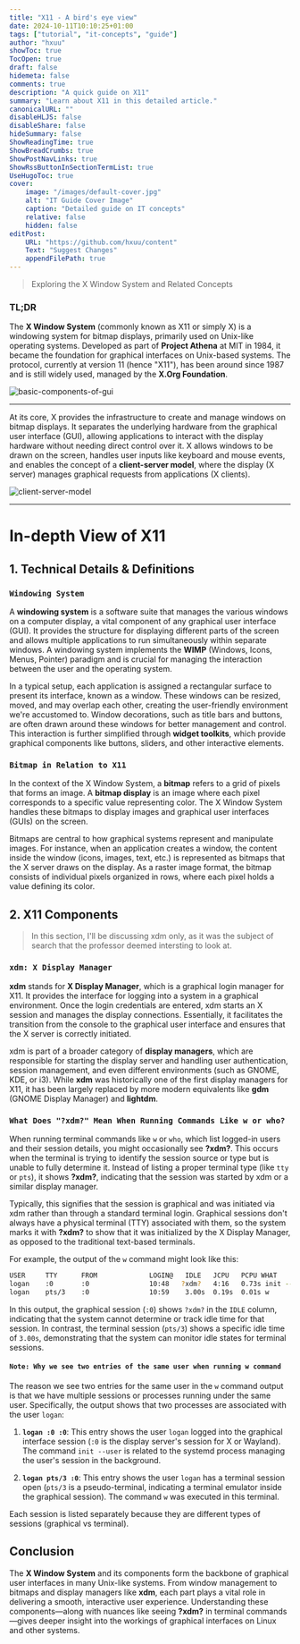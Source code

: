 ```yaml
---
title: "X11 - A bird's eye view"
date: 2024-10-11T10:10:25+01:00
tags: ["tutorial", "it-concepts", "guide"]
author: "hxuu"
showToc: true
TocOpen: true
draft: false
hidemeta: false
comments: true
description: "A quick guide on X11"
summary: "Learn about X11 in this detailed article."
canonicalURL: ""
disableHLJS: false
disableShare: false
hideSummary: false
ShowReadingTime: true
ShowBreadCrumbs: true
ShowPostNavLinks: true
ShowRssButtonInSectionTermList: true
UseHugoToc: true
cover:
    image: "/images/default-cover.jpg"
    alt: "IT Guide Cover Image"
    caption: "Detailed guide on IT concepts"
    relative: false
    hidden: false
editPost:
    URL: "https://github.com/hxuu/content"
    Text: "Suggest Changes"
    appendFilePath: true
---
```


> Exploring the X Window System and Related Concepts

### TL;DR

The **X Window System** (commonly known as X11 or simply X) is a windowing system for bitmap displays, primarily used on Unix-like operating systems. Developed as part of **Project Athena** at MIT in 1984, it became the foundation for graphical interfaces on Unix-based systems. The protocol, currently at version 11 (hence "X11"), has been around since 1987 and is still widely used, managed by the **X.Org Foundation**.


![basic-components-of-gui](/blog/images/2024-10-11-11-57-58.png)

---

At its core, X provides the infrastructure to create and manage windows on bitmap displays. It separates the underlying hardware from the graphical user interface (GUI), allowing applications to interact with the display hardware without needing direct control over it. X allows windows to be drawn on the screen, handles user inputs like keyboard and mouse events, and enables the concept of a **client-server model**, where the display (X server) manages graphical requests from applications (X clients).


![client-server-model](/blog/images/2024-10-11-11-59-55.png)

---

# In-depth View of X11

## 1. Technical Details & Definitions

### `Windowing System`

A **windowing system** is a software suite that manages the various windows on a computer display, a vital component of any graphical user interface (GUI). It provides the structure for displaying different parts of the screen and allows multiple applications to run simultaneously within separate windows. A windowing system implements the **WIMP** (Windows, Icons, Menus, Pointer) paradigm and is crucial for managing the interaction between the user and the operating system.

In a typical setup, each application is assigned a rectangular surface to present its interface, known as a window. These windows can be resized, moved, and may overlap each other, creating the user-friendly environment we're accustomed to. Window decorations, such as title bars and buttons, are often drawn around these windows for better management and control. This interaction is further simplified through **widget toolkits**, which provide graphical components like buttons, sliders, and other interactive elements.

### `Bitmap in Relation to X11`

In the context of the X Window System, a **bitmap** refers to a grid of pixels that forms an image. A **bitmap display** is an image where each pixel corresponds to a specific value representing color. The X Window System handles these bitmaps to display images and graphical user interfaces (GUIs) on the screen.

Bitmaps are central to how graphical systems represent and manipulate images. For instance, when an application creates a window, the content inside the window (icons, images, text, etc.) is represented as bitmaps that the X server draws on the display. As a raster image format, the bitmap consists of individual pixels organized in rows, where each pixel holds a value defining its color.


## 2. X11 Components

> In this section, I'll be discussing xdm only, as it was the subject of search
that the professor deemed intersting to look at.


### `xdm: X Display Manager`

**xdm** stands for **X Display Manager**, which is a graphical login manager for X11. It provides the interface for logging into a system in a graphical environment. Once the login credentials are entered, xdm starts an X session and manages the display connections. Essentially, it facilitates the transition from the console to the graphical user interface and ensures that the X server is correctly initiated.

xdm is part of a broader category of **display managers**, which are responsible for starting the display server and handling user authentication, session management, and even different environments (such as GNOME, KDE, or i3). While **xdm** was historically one of the first display managers for X11, it has been largely replaced by more modern equivalents like **gdm** (GNOME Display Manager) and **lightdm**.

### `What Does "?xdm?" Mean When Running Commands Like w or who?`

When running terminal commands like `w` or `who`, which list logged-in users and their session details, you might occasionally see **?xdm?**. This occurs when the terminal is trying to identify the session source or type but is unable to fully determine it. Instead of listing a proper terminal type (like `tty` or `pts`), it shows **?xdm?**, indicating that the session was started by xdm or a similar display manager.

Typically, this signifies that the session is graphical and was initiated via xdm rather than through a standard terminal login. Graphical sessions don't always have a physical terminal (TTY) associated with them, so the system marks it with **?xdm?** to show that it was initialized by the X Display Manager, as opposed to the traditional text-based terminals.

For example, the output of the `w` command might look like this:

```bash
USER     TTY      FROM             LOGIN@   IDLE   JCPU   PCPU WHAT
logan    :0       :0               10:48   ?xdm?   4:16   0.73s init --user
logan    pts/3    :0               10:59    3.00s  0.19s  0.01s w
```

In this output, the graphical session (`:0`) shows `?xdm?` in the `IDLE` column, indicating that the system cannot determine or track idle time for that session. In contrast, the terminal session (`pts/3`) shows a specific idle time of `3.00s`, demonstrating that the system can monitor idle states for terminal sessions.

#### `Note: Why we see two entries of the same user when running w command`

The reason we see two entries for the same user in the `w` command output is that we have multiple sessions or processes running under the same user. Specifically, the output shows that two processes are associated with the user `logan`:

1. **`logan :0 :0`**: This entry shows the user `logan` logged into the graphical interface session (`:0` is the display server's session for X or Wayland). The command `init --user` is related to the systemd process managing the user's session in the background.

2. **`logan pts/3 :0`**: This entry shows the user `logan` has a terminal session open (`pts/3` is a pseudo-terminal, indicating a terminal emulator inside the graphical session). The command `w` was executed in this terminal.

Each session is listed separately because they are different types of sessions (graphical vs terminal).


## Conclusion

The **X Window System** and its components form the backbone of graphical user interfaces in many Unix-like systems. From window management to bitmaps and display managers like **xdm**, each part plays a vital role in delivering a smooth, interactive user experience. Understanding these components—along with nuances like seeing **?xdm?** in terminal commands—gives deeper insight into the workings of graphical interfaces on Linux and other systems.
